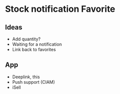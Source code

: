 # Stock notification Favorite

## Ideas

- Add quantity?
- Waiting for a notification
- Link back to favorites

## App

- Deeplink, this
- Push support (CIAM)
- iSell
